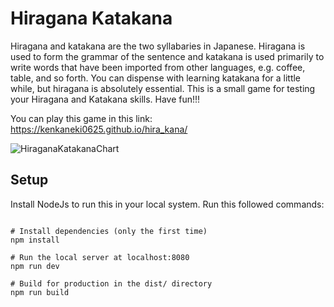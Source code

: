 # Hiragana Katakana
Hiragana and katakana are the two syllabaries in Japanese. Hiragana is used to form the grammar of the sentence and katakana is used primarily to write words that have been imported from other languages, e.g. coffee, table, and so forth. You can dispense with learning katakana for a little while, but hiragana is absolutely essential.
This is a small game for testing your Hiragana and Katakana skills. Have fun!!!

You can play this game in this link: https://kenkaneki0625.github.io/hira_kana/

![HiraganaKatakanaChart](https://user-images.githubusercontent.com/46960330/139679888-18bdf254-ed42-414a-bd76-2c5e0830abfd.png)


## Setup
Install NodeJs to run this in your local system.
Run this followed commands:

``` bash!

# Install dependencies (only the first time)
npm install

# Run the local server at localhost:8080
npm run dev

# Build for production in the dist/ directory
npm run build
```
